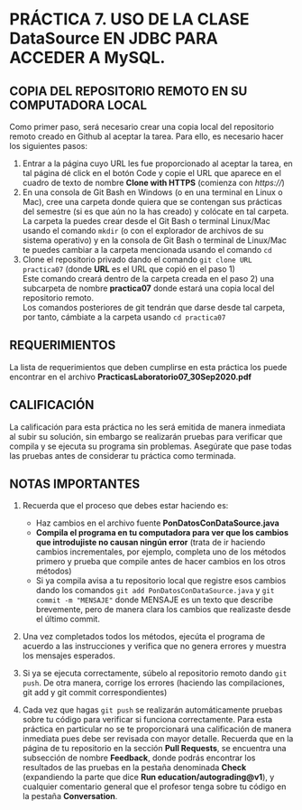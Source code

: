 # PRÁCTICA 7. USO DE LA CLASE DataSource EN JDBC PARA ACCEDER A MySQL.

## COPIA DEL REPOSITORIO REMOTO EN SU COMPUTADORA LOCAL
Como primer paso, será necesario crear una copia local del repositorio remoto creado en Github al aceptar la tarea. Para ello, es necesario hacer los siguientes pasos:
1)	Entrar a la página cuyo URL les fue proporcionado al aceptar la tarea, en tal página dé click en el botón Code y copie el URL que aparece en el cuadro de texto de nombre **Clone with HTTPS** (comienza con *https://*)
2)	En una consola de Git Bash en Windows (o en una terminal en Linux o Mac), cree una carpeta donde quiera que se contengan sus prácticas del semestre (si es que aún no la has creado) y colócate en tal carpeta. La carpeta la puedes crear desde el Git Bash o terminal Linux/Mac usando el comando `mkdir` (o con el explorador de archivos de su sistema operativo) y en la consola de Git Bash o terminal de Linux/Mac te puedes cambiar a la carpeta mencionada usando el comando `cd`
3)	Clone el repositorio privado dando el comando `git clone URL practica07`
 (donde **URL** es el URL que copió en el paso 1)\
 Este comando creará dentro de la carpeta creada en el paso 2) una subcarpeta de nombre **practica07** donde estará una copia local del repositorio remoto.\
 Los comandos posteriores de git tendrán que darse desde tal carpeta, por tanto, cámbiate a la carpeta usando `cd practica07`


## REQUERIMIENTOS

La lista de requerimientos que deben cumplirse en esta práctica los puede encontrar en el archivo **PracticasLaboratorio07_30Sep2020.pdf**


## CALIFICACIÓN

La calificación para esta práctica no les será emitida de manera inmediata al subir su solución, sin embargo se realizarán pruebas para verificar que compila y se ejecuta su programa sin problemas. Asegúrate que pase todas las pruebas antes de considerar tu práctica como terminada.

## NOTAS IMPORTANTES

1. Recuerda que el proceso que debes estar haciendo es:
   - Haz cambios  en el archivo fuente **PonDatosConDataSource.java** 
   - **Compila el programa en tu computadora para ver que los cambios que introdujiste no causan ningún error** (trata de ir haciendo cambios incrementales, por ejemplo, completa uno de los métodos primero y prueba que compile antes de hacer cambios en los otros métodos)
   - Si ya compila avisa a tu repositorio local que registre esos cambios dando los comandos `git add PonDatosConDataSource.java` y `git commit -m "MENSAJE"` donde MENSAJE es un texto que describe brevemente, pero de manera clara los cambios que realizaste desde el último commit. 

2. Una vez completados todos los métodos, ejecúta el programa de acuerdo a las instrucciones y verifica que no genera errores y muestra los mensajes esperados. 

3. Si ya se ejecuta correctamente, súbelo al repositorio remoto dando `git push`. De otra manera, corrige los errores (haciendo las compilaciones, git add y git commit correspondientes)

4. Cada vez que hagas `git push` se realizarán automáticamente pruebas sobre tu código para verificar si funciona correctamente. Para esta práctica en particular no se te proporcionará una calificación de manera inmediata pues debe ser revisada con mayor detalle. Recuerda que en la página de tu repositorio en la sección **Pull Requests**, se encuentra una subsección de nombre **Feedback**, donde podrás encontrar los resultados de las pruebas en la pestaña denominada **Check** (expandiendo la parte que dice **Run education/autograding@v1**), y cualquier comentario general que el profesor tenga sobre tu código en la pestaña **Conversation**. 
